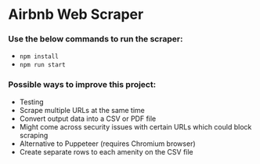 # Airbnb Web Scraper

### Use the below commands to run the scraper:

- `npm install`
- `npm run start`

### Possible ways to improve this project:

- Testing
- Scrape multiple URLs at the same time
- Convert output data into a CSV or PDF file
- Might come across security issues with certain URLs which could block scraping
- Alternative to Puppeteer (requires Chromium browser)
- Create separate rows to each amenity on the CSV file

